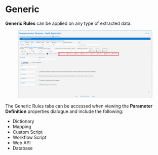 # Generic

**Generic Rules** can be applied on any type of extracted data.

<figure><img src="../../.gitbook/assets/image (134).png" alt=""><figcaption></figcaption></figure>

The Generic Rules tabs can be accessed when viewing the **Parameter Definition** properties dialogue and include the following:

* Dictionary
* Mapping
* Custom Script
* Workflow Script
* Web API
* Database
